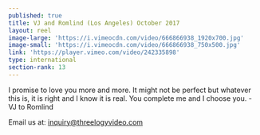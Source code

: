 ```yaml
---
published: true
title: VJ and Romlind (Los Angeles) October 2017
layout: reel
image-large: 'https://i.vimeocdn.com/video/666866938_1920x700.jpg'
image-small: 'https://i.vimeocdn.com/video/666866938_750x500.jpg'
link: 'https://player.vimeo.com/video/242335898'
type: international
section-rank: 13
---
```

I promise to love you more and more. It might not be perfect but whatever this is, it is right and I know it is real. You complete me and I choose you.
-VJ to Romlind

Email us at: inquiry@threelogyvideo.com